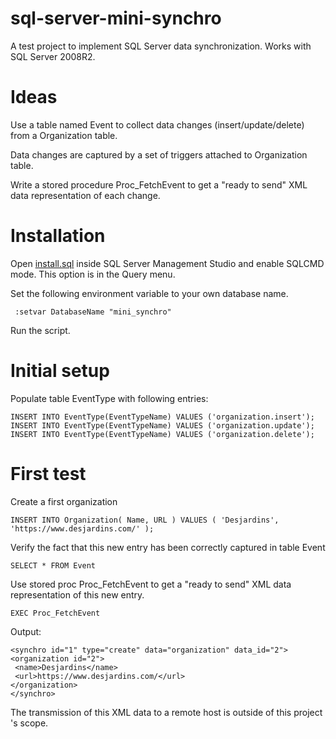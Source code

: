 # sql-server-mini-synchro
A test project to implement SQL Server data synchronization.
Works with SQL Server 2008R2.

# Ideas
Use a table named Event to collect data changes (insert/update/delete) from a Organization table.  

Data changes are captured by a set of triggers attached to Organization table.

Write a stored procedure Proc_FetchEvent to get a "ready to send" XML data representation of each change. 

# Installation
Open [install.sql](/scripts/install.sql) inside SQL Server Management Studio and enable SQLCMD mode. This option is in the Query menu.
  
Set the following environment variable to your own database name.

     :setvar DatabaseName "mini_synchro"

Run the script. 

# Initial setup

Populate table EventType with following entries:

    INSERT INTO EventType(EventTypeName) VALUES ('organization.insert');
    INSERT INTO EventType(EventTypeName) VALUES ('organization.update');
    INSERT INTO EventType(EventTypeName) VALUES ('organization.delete');

# First test

 Create a first organization 
 
    INSERT INTO Organization( Name, URL ) VALUES ( 'Desjardins', 'https://www.desjardins.com/' ); 

 Verify the fact that this new entry has been correctly captured in table Event
 

    SELECT * FROM Event

 Use stored proc Proc_FetchEvent to get a "ready to send" XML data representation of this new entry. 
 
    EXEC Proc_FetchEvent
    
Output:

   ```
<synchro id="1" type="create" data="organization" data_id="2">
  <organization id="2">
    <name>Desjardins</name>
    <url>https://www.desjardins.com/</url>
  </organization>
</synchro>

   ```
The transmission of this XML data to a remote host is outside of this project 's scope.

